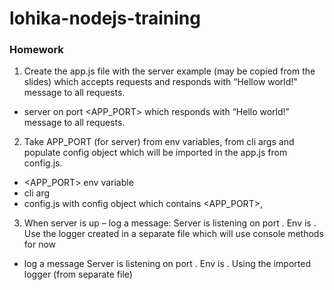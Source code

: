 # lohika-nodejs-training

### Homework

1. Create the app.js file with the server example (may be copied from the slides) which accepts requests and responds with “Hellow world!” message to all requests.
  - server on port <APP_PORT> which responds with “Hello world!” message to all requests.
  
2. Take APP_PORT (for server) from env variables, <ENV> from cli args and populate config object which will be imported in the app.js from config.js.
  - <APP_PORT> env variable
  - <ENV> cli arg
  - config.js with config object which contains <APP_PORT>, <ENV>

3. When server is up – log a message: Server is listening on port <PORT>. Env is <ENV>. Use the logger created in a separate file which will use console methods for now
  - log a message Server is listening on port <PORT>. Env is <ENV>. Using the imported logger (from separate file)